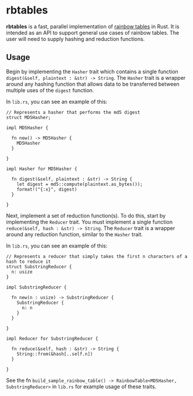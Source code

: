 # rbtables

__rbtables__ is a fast, parallel implementation of [rainbow tables](https://en.wikipedia.org/wiki/Rainbow_table) in Rust. It is intended as an API to support general use cases of rainbow tables. The user will need to supply hashing and reduction functions.

## Usage

Begin by implementing the `Hasher` trait which contains a single function `digest(&self, plaintext : &str) -> String`. The `Hasher` trait is a wrapper around any hashing function that allows data to be transferred between multiple uses of the `digest` function.

In `lib.rs`, you can see an example of this:

```
// Represents a hasher that performs the md5 digest
struct MD5Hasher;

impl MD5Hasher {

  fn new() -> MD5Hasher {
    MD5Hasher
  }

}

impl Hasher for MD5Hasher {

  fn digest(&self, plaintext : &str) -> String {
    let digest = md5::compute(plaintext.as_bytes());
    format!("{:x}", digest)
  }

}
```

Next, implement a set of reduction function(s). To do this, start by implementing the `Reducer` trait. You must implement a single function `reduce(&self, hash : &str) -> String`. The `Reducer` trait is a wrapper around any reduction function, similar to the `Hasher` trait.

In `lib.rs`, you can see an example of this:

```
// Represents a reducer that simply takes the first n characters of a hash to reduce it
struct SubstringReducer {
  n: usize
}

impl SubstringReducer {

  fn new(n : usize) -> SubstringReducer {
    SubstringReducer {
      n: n
    }
  }

}

impl Reducer for SubstringReducer {

  fn reduce(&self, hash : &str) -> String {
    String::from(&hash[..self.n])
  }

}
```

See the fn `build_sample_rainbow_table() -> RainbowTable<MD5Hasher, SubstringReducer>` in `lib.rs` for example usage of these traits.